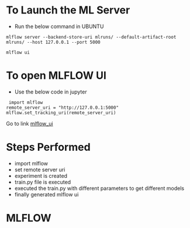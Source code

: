 # To Launch the ML Server
- Run the below command in UBUNTU 
```
mlflow server --backend-store-uri mlruns/ --default-artifact-root mlruns/ --host 127.0.0.1 --port 5000
```
```
mlflow ui
```
# To open MLFLOW UI
- Use the below code in jupyter
```
 import mlflow
remote_server_uri = "http://127.0.0.1:5000"
mlflow.set_tracking_uri(remote_server_uri)
```	 
 Go to link [mlflow_ui](http://127.0.0.1:5000)


# Steps Performed
- import mlflow
- set remote server uri
- experiment is created
- train.py file is executed
- executed the train.py with different parameters to get different models
- finally generated mlflow ui




# MLFLOW

